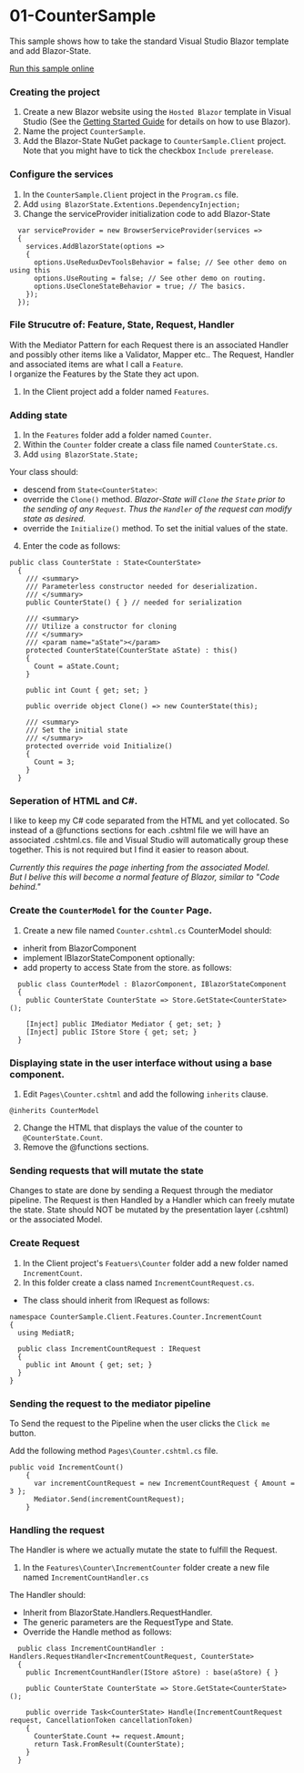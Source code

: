 # 01-CounterSample
This sample shows how to take the standard Visual Studio Blazor template and add Blazor-State.

[Run this sample online]

### Creating the project
1. Create a new Blazor website using the `Hosted Blazor` template in Visual Studio 
   (See the [Getting Started Guide] for details on how to use Blazor).
2. Name the project `CounterSample`.
3. Add the Blazor-State NuGet package to `CounterSample.Client` project. 
  Note that you might have to tick the checkbox `Include prerelease`.
 
### Configure the services
1. In the `CounterSample.Client` project in the `Program.cs` file. 
2. Add `using BlazorState.Extentions.DependencyInjection;`
3. Change the serviceProvider initialization code to add Blazor-State
```
  var serviceProvider = new BrowserServiceProvider(services =>
  {
    services.AddBlazorState(options =>
    {
      options.UseReduxDevToolsBehavior = false; // See other demo on using this
      options.UseRouting = false; // See other demo on routing.
      options.UseCloneStateBehavior = true; // The basics.
    });
  });
```
### File Strucutre of: Feature, State, Request, Handler 
With the Mediator Pattern for each Request there is an associated Handler 
and possibly other items like a Validator, Mapper etc.. 
The Request, Handler and associated items are what I call a `Feature`.  
I organize the Features by the State they act upon.

1. In the Client project add a folder named `Features`.

### Adding state
1. In the `Features` folder add a folder named `Counter`.
1. Within the `Counter` folder create a class file named `CounterState.cs`.
2. Add `using BlazorState.State;`

Your class should:
* descend from `State<CounterState>`:
* override the `Clone()` method. 
  _Blazor-State will `Clone` the `State` prior to the sending of any `Request`.
  Thus the `Handler` of the request can modify state as desired._
* override the `Initialize()` method. To set the initial values of the state.

4. Enter the code as follows:
```
public class CounterState : State<CounterState>
  {
    /// <summary>
    /// Parameterless constructor needed for deserialization.
    /// </summary>
    public CounterState() { } // needed for serialization

    /// <summary>
    /// Utilize a constructor for cloning
    /// </summary>
    /// <param name="aState"></param>
    protected CounterState(CounterState aState) : this()
    {
      Count = aState.Count;
    }

    public int Count { get; set; }

    public override object Clone() => new CounterState(this);

    /// <summary>
    /// Set the initial state
    /// </summary>
    protected override void Initialize()
    {
      Count = 3;
    }
  }
```
### Seperation of HTML and C#.
I like to keep my C# code separated from the HTML and yet collocated.
So instead of a @functions sections for each .cshtml file we 
will have an associated .cshtml.cs. file and Visual Studio will automatically group these together.
This is not required but I find it easier to reason about.

_Currently this requires the page inherting from the associated Model.  
But I belive this will become a normal feature of Blazor, similar to "Code behind."_


### Create the `CounterModel` for the `Counter` Page.
1. Create a new file named `Counter.cshtml.cs`
CounterModel should:
 * inherit from BlazorComponent
 * implement IBlazorStateComponent
 optionally:
* add property to access State from the store.
as follows:
```
  public class CounterModel : BlazorComponent, IBlazorStateComponent
  {
    public CounterState CounterState => Store.GetState<CounterState>();

    [Inject] public IMediator Mediator { get; set; }
    [Inject] public IStore Store { get; set; }
  }
```

### Displaying state in the user interface without using a base component.
1. Edit `Pages\Counter.cshtml` and add the following `inherits` clause.
```
@inherits CounterModel
```
2. Change the HTML that displays the value of the counter to `@CounterState.Count`.
3. Remove the @functions sections.


### Sending requests that will mutate the state
Changes to state are done by sending a Request through the mediator pipeline.
The Request is then Handled by a Handler which can freely mutate the state.
State should NOT be mutated by the presentation layer (.cshtml) or the associated Model.

### Create Request
1. In the Client project's `Featuers\Counter` folder add a new folder named `IncrementCount`.
2. In this folder create a class named `IncrementCountRequest.cs`.
* The class should inherit from IRequest
as follows:
```
namespace CounterSample.Client.Features.Counter.IncrementCount
{
  using MediatR;

  public class IncrementCountRequest : IRequest
  {
    public int Amount { get; set; }
  }
}
```
### Sending the request to the mediator pipeline

To Send the request to the Pipeline when the user clicks the `Click me` button. 

Add the following method `Pages\Counter.cshtml.cs` file.
```
public void IncrementCount()
    {
      var incrementCountRequest = new IncrementCountRequest { Amount = 3 };
      Mediator.Send(incrementCountRequest);
    }
```

### Handling the request 

The Handler is where we actually mutate the state to fulfill the Request.  

1. In the `Features\Counter\IncrementCounter` folder create a new file named
 `IncrementCountHandler.cs` 

The Handler should:
  * Inherit from BlazorState.Handlers.RequestHandler.
  * The generic parameters are the RequestType and State.
  * Override the Handle method
as follows:
```
  public class IncrementCountHandler : Handlers.RequestHandler<IncrementCountRequest, CounterState>
  {
    public IncrementCountHandler(IStore aStore) : base(aStore) { }

    public CounterState CounterState => Store.GetState<CounterState>();

    public override Task<CounterState> Handle(IncrementCountRequest request, CancellationToken cancellationToken)
    {
      CounterState.Count += request.Amount;
      return Task.FromResult(CounterState);
    }
  }
```

[Run this sample online]: <http://blazor-state-sample-01.azurewebsites.net/>
[Getting Started Guide]: (https://blazor.net/docs/get-started.html)
